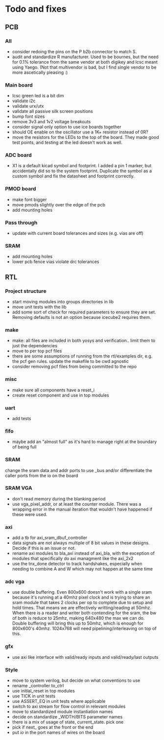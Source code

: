 # Todo and fixes

## PCB

### All

- consider redoing the pins on the P b2b connector to match S.
- audit and standardize R manufacturer. Used to be bournes,
  but the need for 0.1% tolerance from the same vendor at both
  digikey and lcsc meant using Yaego. (Not that multivendor is
  bad, but I find single vendor to be more ascetically pleasing :)

### Main board

- lcsc green led is a bit dim
- validate i2c
- validate urx/utx
- validate all passive silk screen positions
- bump font sizes
- remove 3v3 and 1v2 voltage breakouts
- consider signal only option to use ice boards together
- should OE enable on the oscillator use a 1K+ resistor instead of 0R?
- move the resistors for the LEDs to the top of the board. They made good
  test points, and testing at the led doesn't work as well.

### ADC board

- X1 is a default kicad symbol and footprint. I added a pin 1 marker, but
  accidentally did so to the system footprint. Duplicate the symbol as a custom
  symbol and fix the datasheet and footprint correctly.

### PMOD board

- make font bigger
- move pmods slightly over the edge of the pcb
- add mounting holes

### Pass through

- update with current board tolerances and sizes (e.g. vias are off)

### SRAM

- add mounting holes
- lower pcb fence vias violate drc tolerances

## RTL

### Project structure

- start moving modules into groups directories in lib
- move unit tests with the lib
- add some sort of check for required parameters to ensure they are set.
  Removing defaults is not an option because icecube2 requires them.

### make

- make: all files are included in both yosys and verification.. limit them to just
  the dependencies
- move to per top pcf files
- there are some assumptions of running from the rtl/examples dir, e.g.
  the pcf gen rules. update the makefile to be cwd agnostic
- consider removing pcf files from being committed to the repo

### misc

- make sure all components have a reset_i
- create reset component and use in top modules

### uart

- add tests

### fifo

- maybe add an "almost full" as it's hard to manage right
  at the boundary of being full

### SRAM

change the sram data and addr ports to use _bus and/or differentiate the caller ports from the
io on the board

### SRAM VGA

- don't read memory during the blanking period
- use vga_pixel_addr, or at least the counter module. There was a wrapping
  error in the manual iteration that wouldn't have happened if these were used.

### axi

- add a tb for axi_sram_dbuf_controller
- data signals are not always multiple of 8 bit values in these designs. Decide if
  this is an issue or not.
- rename axi modules to bla_axi instead of axi_bla, with the exception of modules
  that specifically do axi managment like the axi_2x2
- use the tnx_done detector to track handshakes, especially when needing to
  combine A and W which may not happen at the same time

### adc vga

- use double buffering. Even 800x600 doesn't work with a single sram because
it's running at a 40mhz pixel clock and is trying to share an sram module that
takes 2 clocks per op to complete due to setup and hold times. That means we
are effectively writting/reading at 50mhz. When there is a reader and writer both contending for the sram, the bw of both is reduce to 25mhz, making 640x480 the
max we can do. Double buffering will bring this up to 50mhz, which is enough
for 800x600's 40mhz. 1024x768 will need pipelining/interleaving on top of this.

### gfx

- use axi like interface with valid/ready inputs and valid/ready/last outputs

### Style

- move to system verilog, but decide on what conventions to use
- rename _controller to_ctrl
- use initial_reset in top modules
- use TICK in unit tests
- use ASSERT_EQ in unit tests where applicable
- switch to axi stream for flow control in relevant modules
- move to standardized module instantiation names
- decide on standardize _WIDTH/BITS parameter names
- there is a mix of usage of state, current_state. pick one
- pick if next_ goes at the front or the end
- put _io_ in the port names of wires on the board
